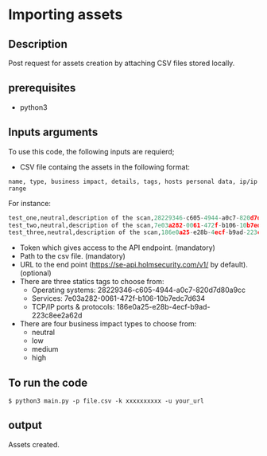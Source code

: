 # Importing assets


## Description 
Post request for assets creation by attaching CSV files stored locally. 
## prerequisites
* python3

## Inputs arguments
To use this code, the following inputs are requierd; 
* CSV file containg the assets in the following format:

```
name, type, business impact, details, tags, hosts personal data, ip/ip range
```
For instance: 


```python
test_one,neutral,description of the scan,28229346-c605-4944-a0c7-820d7d80a9cc|7e03a282-0061-472f-b106-10b7edc7d634,false,192.164.5.1
test_two,neutral,description of the scan,7e03a282-0061-472f-b106-10b7edc7d634,true,192.169.5.1
test_three,neutral,description of the scan,186e0a25-e28b-4ecf-b9ad-223c8ee2a62d,false,192.170.5.1/24


```
* Token which gives access to the API endpoint. (mandatory)
* Path to the csv file. (mandatory)
* URL to the end point (https://se-api.holmsecurity.com/v1/ by default). (optional)
* There are three statics tags to choose from: 
    * Operating systems: 28229346-c605-4944-a0c7-820d7d80a9cc
    * Services: 7e03a282-0061-472f-b106-10b7edc7d634
    * TCP/IP ports & protocols: 186e0a25-e28b-4ecf-b9ad-223c8ee2a62d
* There are four business impact types to choose from:
    * neutral
    * low 
    * medium 
    * high
## To run the code 

```
$ python3 main.py -p file.csv -k xxxxxxxxxx -u your_url
```


##  output
Assets created.
